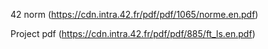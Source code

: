 42 norm (https://cdn.intra.42.fr/pdf/pdf/1065/norme.en.pdf)

Project pdf (https://cdn.intra.42.fr/pdf/pdf/885/ft_ls.en.pdf)
